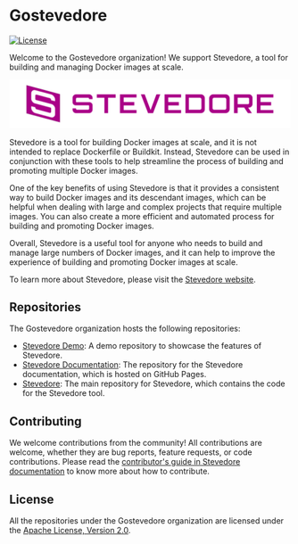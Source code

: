 # Gostevedore

[![License](https://img.shields.io/badge/License-Apache_2.0-blue.svg)](https://opensource.org/licenses/Apache-2.0)

Welcome to the Gostevedore organization! We support Stevedore, a tool for building and managing Docker images at scale.

![stevedore-logo](static/logo_4_stevedore.png "Stevedore logo")

Stevedore is a tool for building Docker images at scale, and it is not intended to replace Dockerfile or Buildkit. Instead, Stevedore can be used in conjunction with these tools to help streamline the process of building and promoting multiple Docker images.

One of the key benefits of using Stevedore is that it provides a consistent way to build Docker images and its descendant images, which can be helpful when dealing with large and complex projects that require multiple images. You can also create a more efficient and automated process for building and promoting Docker images.

Overall, Stevedore is a useful tool for anyone who needs to build and manage large numbers of Docker images, and it can help to improve the experience of building and promoting Docker images at scale.

To learn more about Stevedore, please visit the [Stevedore website](https://gostevedore.github.io/).

## Repositories

The Gostevedore organization hosts the following repositories:

- [Stevedore Demo](https://github.com/gostevedore/demo): A demo repository to showcase the features of Stevedore.
- [Stevedore Documentation](https://github.com/gostevedore/gostevedore.github.io): The repository for the Stevedore documentation, which is hosted on GitHub Pages.
- [Stevedore](https://github.com/gostevedore/stevedore): The main repository for Stevedore, which contains the code for the Stevedore tool.

## Contributing

We welcome contributions from the community! All contributions are welcome, whether they are bug reports, feature requests, or code contributions. Please read the [contributor's guide in Stevedore documentation](https://gostevedore.github.io/docs/contribution-guidelines/) to know more about how to contribute.

## License

All the repositories under the Gostevedore organization are licensed under the [Apache License, Version 2.0](LICENSE).
